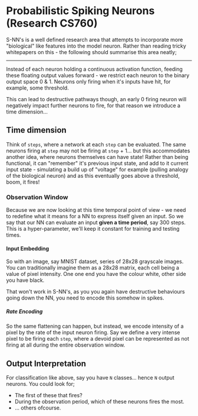 # Probabilistic Spiking Neurons (Research CS760)
S-NN's is a well defined research area that attempts to incorporate more "biological" like features into the model neuron. Rather than reading tricky whitepapers on this - the following should summarise this area neatly;

---

Instead of each neuron holding a continuous activation function, feeding these floating output values forward - we restrict each neuron to the binary output space 0 & 1. Neurons only firing when it's inputs have hit, for example, some threshold.

This can lead to destructive pathways though, an early 0 firing neuron will negatively impact further neurons to fire, for that reason we introduce a time dimension...

## Time dimension
Think of `steps`, where a network at each `step` can be evaluated. The same neurons firing at `step` may not be firing at `step` + 1... but this accommodates another idea, where neurons themselves can have state! Rather than being functional, it can "remember" it's previous input state, and add to it current input state - simulating a build up of "voltage" for example (pulling analogy of the biological neuron) and as this eventually goes above a threshold, boom, it fires!

### Observation Window
Because we are now looking at this time temporal point of view - we need to redefine what it means for a NN to express itself given an input. So we say that our NN can evaluate an input **given a time period**, say 300 steps. This is a hyper-parameter, we'll keep it constant for training and testing times.

#### Input Embedding
So with an image, say MNIST dataset, series of 28x28 grayscale images. You can traditionally imagine them as a 28x28 matrix, each cell being a value of pixel intensity. One one end you have the colour white, other side you have black.

That won't work in S-NN's, as you you again have destructive behaviours going down the NN, you need to encode this somehow in spikes.

##### Rate Encoding
So the same flattening can happen, but instead, we encode intensity of a pixel by the rate of the input neuron firing. Say we define a very intense pixel to be firing each `step`, where a devoid pixel can be represented as not firing at all during the entire observation window.

## Output Interpretation
For classification like above, say you have `N` classes... hence `N` output neurons. You could look for;

- The first of these that fires?
- During the observation period, which of these neurons fires the most.
- ... others ofcourse.
